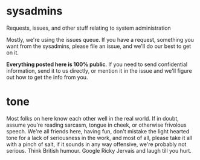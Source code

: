 sysadmins
=========

Requests, issues, and other stuff relating to system administration

Mostly, we're using the issues queue. If you have a request, something you want from the sysadmins, please file an issue, and we'll do our best to get on it.

**Everything posted here is 100% public**. If you need to send confidential information, send it to us directly, or mention it in the issue and we'll figure out how to get the info from you.

tone
====

Most folks on here know each other well in the real world. If in doubt, assume you're reading sarcasm, tongue in cheek, or otherwise frivolous speech. We're all friends here, having fun, don't mistake the light hearted tone for a lack of seriousness in the work, and most of all, please take it all with a pinch of salt, if it sounds in any way offensive, we're probably not serious. Think British humour. Google Ricky Jervais and laugh till you hurt.
